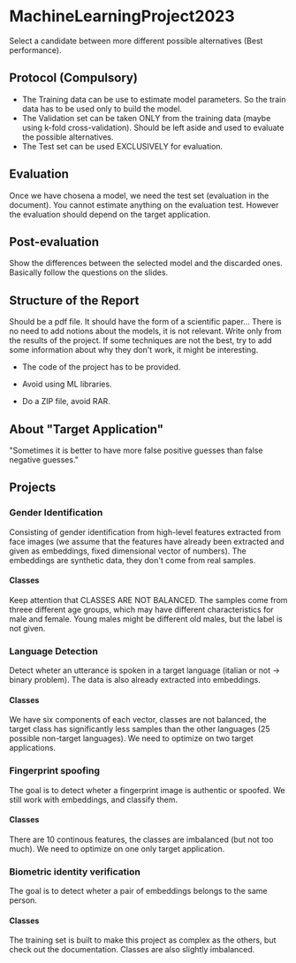 # MachineLearningProject2023
Select a candidate between more different possible alternatives (Best performance).

## Protocol (Compulsory)
- The Training data can be use to estimate model parameters. So the train data has to be used only to build the model.
- The Validation set can be taken ONLY from the training data (maybe using k-fold cross-validation). Should be left aside and used to evaluate the possible alternatives. 
- The Test set can be used EXCLUSIVELY for evaluation.

## Evaluation
Once we have chosena a model, we need the test set (evaluation in the document). You cannot estimate anything on the evaluation test. However the evaluation should depend on the target application.

## Post-evaluation
Show the differences between the selected model and the discarded ones. Basically follow the questions on the slides.

## Structure of the Report
Should be a pdf file. It should have the form of a scientific paper... There is no need to add notions about the models, it is not relevant. Write only from the results of the project. If some techniques are not the best, try to add some information about why they don't work, it might be interesting.

- The code of the project has to be provided.

- Avoid using ML libraries.

- Do a ZIP file, avoid RAR.

## About "Target Application"
"Sometimes it is better to have more false positive guesses than false negative guesses."

## Projects
### Gender Identification
Consisting of gender identification from high-level features extracted from face images (we assume that the features have already been extracted and given as embeddings, fixed dimensional vector of numbers). The embeddings are synthetic data, they don't come from real samples.

#### Classes
Keep attention that CLASSES ARE NOT BALANCED. The samples come from threee different age groups, which may have different characteristics for male and female. Young males might be different old males, but the label is not given.

### Language Detection
Detect wheter an utterance is spoken in a target language (italian or not -> binary problem). The data is also already extracted into embeddings.

#### Classes
We have six components of each vector, classes are not balanced, the target class has significantly less samples than the other languages (25 possible non-target languages). We need to optimize on two target applications.

### Fingerprint spoofing
The goal is to detect wheter a fingerprint image is authentic or spoofed. We still work with embeddings, and classify them. 

#### Classes
There are 10 continous features, the classes are imbalanced (but not too much). We need to optimize on one only target application.

### Biometric identity verification
The goal is to detect wheter a pair of embeddings belongs to the same person. 

#### Classes
The training set is built to make this project as complex as the others, but check out the documentation. Classes are also slightly imbalanced.